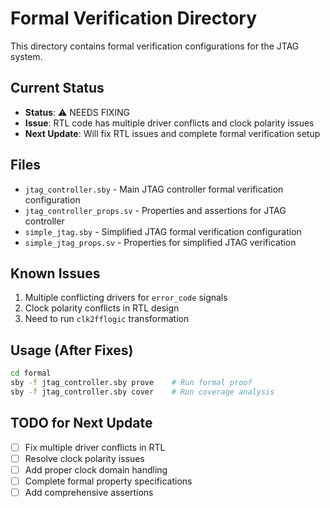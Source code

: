 # Formal Verification Directory

This directory contains formal verification configurations for the JTAG system.

## Current Status
- **Status**: ⚠️ NEEDS FIXING
- **Issue**: RTL code has multiple driver conflicts and clock polarity issues
- **Next Update**: Will fix RTL issues and complete formal verification setup

## Files
- `jtag_controller.sby` - Main JTAG controller formal verification configuration
- `jtag_controller_props.sv` - Properties and assertions for JTAG controller
- `simple_jtag.sby` - Simplified JTAG formal verification configuration  
- `simple_jtag_props.sv` - Properties for simplified JTAG verification

## Known Issues
1. Multiple conflicting drivers for `error_code` signals
2. Clock polarity conflicts in RTL design
3. Need to run `clk2fflogic` transformation

## Usage (After Fixes)
```bash
cd formal
sby -f jtag_controller.sby prove    # Run formal proof
sby -f jtag_controller.sby cover    # Run coverage analysis
```

## TODO for Next Update
- [ ] Fix multiple driver conflicts in RTL
- [ ] Resolve clock polarity issues
- [ ] Add proper clock domain handling
- [ ] Complete formal property specifications
- [ ] Add comprehensive assertions